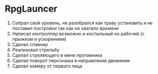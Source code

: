 # RpgLauncer
1. Собрал свой уровень, не разобрался как траву установить и не поставил постройки так как не хватало времени
2. Написал контроллер возможно и костыльный но рабочий (с прыжком и ускорением)
3. Сделал спавнер
4. Реализовал стрельбу
5. Сделал стреляющего в меня противника
6. Сделал поворот персонажа в направлении движения
7. Сделал камеру от первого лица

